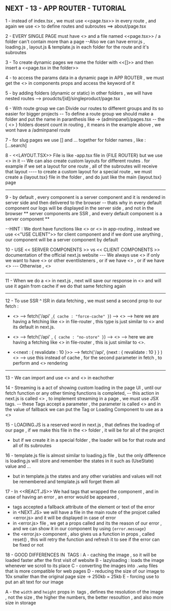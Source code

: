 
## NEXT - 13 - APP ROUTER - TUTORIAL

<!-- ^ APP ROUTING -->
1 - instead of index.tsx  , we must use <<page.tsx>> in every route , and again we use <<folders and files>> to define routes and subroutes ==> about/page.tsx

2 - EVERY SINGLE PAGE must have <<its own folder>> and a file named <<page.tsx>> / a folder can't contain more than a page
--Also we can have error.js , loading.js , layout.js & template.js in each folder for the route and it's subroutes

<!-- ^ DYNAMIC ROUTES -->
3 - To create dynamic pages we name the folder with <<[]>> and then insert a <<page.tsx in the folder>>

4 - to access the params data in a dynamic page in APP ROUTER  , we must get the <<params>> in components props and access the keyword of it

<!-- ^ NESTED ROUTES -->
5 - by adding folders (dynamic or static) in other folders , we will have nested routes --> proudcts/[id]/singleproduct/page.tsx

<!-- ^ ROUTE GROUP -->
6 - With route group we can Divide our routes to different groups and its so easier for bigger projects
-- To define a route group we should make a folder and put the name in paranthesis like -> (adminpanel)/pages.tsx
-- the { <<ROUTE GROUP>> } folders doesnt count in routing , it means in the example above , we wont have a /adminpanel route


<!--^ SLUGS IN NEXT V-13  -->
7 - for slug pages we use [] and ... together for folder names  , like : [...search]

<!-- ^ LAYOUT.TSX FILE IN APP ROUTER -->
8 - <<LAYOUT.TSX>> File is like -app.tsx file in {FILE ROUTER} but we use <<regular html tags>> in it
-- We can also create custom layouts for different routes . for example if we set a layout for one route , all of the subroutes will receive that layout
---- to create a custom layout for a special route , we must create a {layout.tsx} file in the folder , and do just like the main {layout.tsx} page 

--------------------------------------------------------------------------------------------------------------------------------------------------------------------------

<!-- ^ SERVER COMPONENTS AND CLIENT COMPONENTS -->

<!-- ? A - SERVER COMPONENTS -->
9 - by default , every component is a server component and it is rendered in server side and then delivered to the browser
-- thats why in every default component our logs will be displayed in the server side , and not in the browser 
** server components are SSR , and every default component is a server component **

<!-- ! B - CLIENT COMPONENTS -->
--HINT : We dont have functions like <<GETSTATICPROPS>> or <<GETSERVERSIDEPROPS>> in app-routing , instead we use <<"USE CLIENT">> for client component and if we dont use anything , our component will be a server component by default

<!-- ^ WHEN TO USE EACH COMPONENT -->
10 - USE << SERVER COMPONENTS >> vs << CLIENT COMPONENTS >> documentation of the official next.js website
--- We always use <<CLIENT COMPONENTS >> if only we want to have <<ONCLICK>> or other eventlisteners , or if we have <<REACT HOOKS>> , or if we have <<BROWSER APIs>>
--- Otherwise , <<WE ALWAYS USE SERVER COMPONENTS>>

--------------------------------------------------------------------------------------------------------------------------------------------------------------------------

<!--^ NEW CACHE METHOD IN NEXT V-13  -->
11 - When we do a <<DATA FETCHING >> in next.js  , next will save our response in <<CACHE>> and will use it again from cache if we do that same fetching again
<!-- ? HINT 1 : EVERY PAGE AND COMPONENT IN NEXT.JS , BY DEFAULT IS : (( SSG AND SERVER COMPONENT )) -->
<!-- ? HINT 2 : EVERY PAGE IS SSG AND WILL FETCH OUR DATA AND USE IT AS STATIC HTML TAGS BY DEFAULT -->

--------------------------------------------------------------------------------------------------------------------------------------------------------------------------

<!-- ^ SSR ^ ISR IN NEXT V-13 -->
12 - To use SSR ^ ISR in data fetching , we must send a second prop to our fetch :

<!-- ! SSG -->
 - <<force-cache>> --> fetch('/api' ,`{ cache : "force-cache" }`) --> <<SSG>> --> here we are having a fetching like <<GETSTATICPROPS>> in file-router , this type is just similar to <<SSG>> and its default in next.js.

<!-- ! SSR -->
 - <<no-store>> --> fetch('/api' , `{ cache : "no-store" }`) --> <<SSR>> --> here we are having a fetching like <<GETSERVERSIDEPROPS>> in file-router , this is just similar to <<SSR>>.
  
<!-- ! ISR -->
 - <<next : { revalidate : 10 }>> --> fetch('/api', {next : { revalidate : 10 } } ) <<ISR>> --> use this instead of cache , for the second parameter in fetch , to perform and <<ISR>> rendering

--------------------------------------------------------------------------------------------------------------------------------------------------------------------------

<!-- ^ NESTED CLIENT AND SERVER COMPONENTS -->
13 - We can import and use <<SERVER COMPONENTS>> and <<CLIENT COMPONENTS>> in eachother
<!-- ? HINT : NEVER USE A CLIENT COMPONENT IN A SERVER COMPONENT , IT WILL CAUSE PERFORMANCE DERCREASING -->
<!-- ? HINT : NEVER MAKE A LAYOUT PAGE A CLIENT COMPONENT BECAUSE IT MAKES ALL OF THE NEXT PAGES TO CLIENT COMPONENTS -->
<!-- ? HINT : ALWAYS MAKE (( LEAFS )) CLIENT COMPONENTS AND THEN IMPORT THE LEAF FILES IN ROOT FILES  -->
<!-- ? HINT : ALWAYS SEND THE WANTED PROPERTIES OF AN OBJECT AS PROPS , NOT THE WHOLE OBJECT , THIS WILL IMPROVE THE PERFORMANCE -->

<!-- ^ STREAMING SERVER RENDERING IN NEXT.JS  -->
14 - Streaming is a act of showing custom loading in the page UI , until our fetch function or any other timing functions is completed,
-- this action in next.js is called <<Streaming>> , to implement streaming in a page , we must use <Suspense></Suspense> JSX tags.
-- these <Suspense> Tags accept a parameter , the parameter is called <<fallback>> and in the value of fallback we can put the Tag or Loading Component to use as a <<LOADING VALUE>>

<!-- ^ LOADING.JS  -->
15 - LOADING.JS is a reserved word in next.js , that defines the loading of our page , if we make this file in the <<app>> folder , it will be for all of the project
- but if we create it in a special folder , the loader will be for that route and all of its subroutes


<!-- ^ TEMPLATE.JS  -->
16 - template.js file is almost similar to loading.js file , but the only difference is loading.js will store and remember the states in it such as (UseState) value and ...
- but in template.js the states and any other variables and values will not be remembered and template.js will forget them all

<!-- ^ ERROR HANDLING -->
17 - In <<REACT.JS>> We had <EroroBoundary></ErrorBoundary> tags that wrapped the component , and in case of having an error , an error would be appeared , 
- <ErrorBoundary> tags accepted a fallback attribute of the element or text of the error
- in <NEXT.JS> we will have a file in the main route of the projcet called <error.js> and it will be displayed in case of error
- in <error.js> file , we get a props called <error> and its the reason of our error , and we can show it in our component by using `{error.message}`
- the <error.js> component  , also gives us a function in props , called reset() , this will retry the function and refresh it to see if the error can be fixed or not
  
<!-- ^ GENERATE STATIC PARAMS -->

<!-- ^ IMAGE COMPONENT IN NEXT.JS -->
18 - GOOD DIFFERENCES IN <Image> TAGS :
A - caching the image , so it will be loaded faster after the first visit of website
B - lazyloading : loads the image whenever we scroll to its place
C - converting the images into `.webp` files that is more compatible for web pages
D - reducing the size of our image to 10x smaller than the original page size -> 250kb = 25kb
E - forcing use to put an alt text for our image
<!--? PRO PROPS FOR IMAGE -->
A - the `width` and `height` props in <Image> tags , defines the resolution of the image , not the size , the higher the numbers, the better resoultion , and also more size in storage